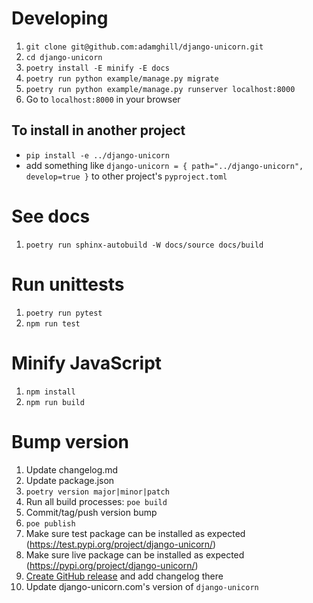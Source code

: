 # Developing

1. `git clone git@github.com:adamghill/django-unicorn.git`
1. `cd django-unicorn`
1. `poetry install -E minify -E docs`
1. `poetry run python example/manage.py migrate`
1. `poetry run python example/manage.py runserver localhost:8000`
1. Go to `localhost:8000` in your browser

## To install in another project

- `pip install -e ../django-unicorn`
- add something like `django-unicorn = { path="../django-unicorn", develop=true }` to other project's `pyproject.toml`

# See docs

1. `poetry run sphinx-autobuild -W docs/source docs/build`

# Run unittests

1. `poetry run pytest`
1. `npm run test`

# Minify JavaScript

1. `npm install`
1. `npm run build`

# Bump version

1. Update changelog.md
1. Update package.json
1. `poetry version major|minor|patch`
1. Run all build processes: `poe build`
1. Commit/tag/push version bump
1. `poe publish`
1. Make sure test package can be installed as expected (https://test.pypi.org/project/django-unicorn/)
1. Make sure live package can be installed as expected (https://pypi.org/project/django-unicorn/)
1. [Create GitHub release](https://github.com/adamghill/django-unicorn/releases/new) and add changelog there
1. Update django-unicorn.com's version of `django-unicorn`

